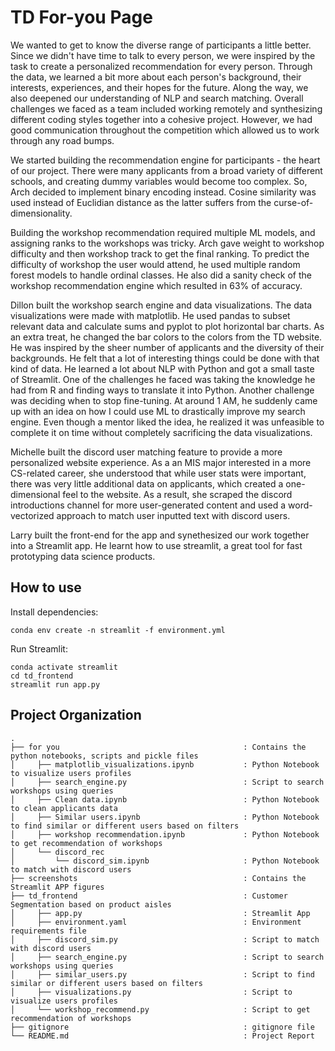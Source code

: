 # TD For-you Page
We wanted to get to know the diverse range of participants a little better. Since we didn't have time to talk to every person, we were inspired by the task to create a personalized recommendation for every person. Through the data, we learned a bit more about each person's background, their interests, experiences, and their hopes for the future. Along the way, we also deepened our understanding of NLP and search matching. Overall challenges we faced as a team included working remotely and synthesizing different coding styles together into a cohesive project. However, we had good communication throughout the competition which allowed us to work through any road bumps.

We started building the recommendation engine for participants - the heart of our project. There were many applicants from a broad variety of different schools, and creating dummy variables would become too complex. So, Arch decided to implement binary encoding instead. Cosine similarity was used instead of Euclidian distance as the latter suffers from the curse-of-dimensionality.

Building the workshop recommendation required multiple ML models, and assigning ranks to the workshops was tricky. Arch gave weight to workshop difficulty and then workshop track to get the final ranking. To predict the difficulty of workshop the user would attend, he used multiple random forest models to handle ordinal classes. He also did a sanity check of the workshop recommendation engine which resulted in 63% of accuracy.

Dillon built the workshop search engine and data visualizations. The data visualizations were made with matplotlib. He used pandas to subset relevant data and calculate sums and pyplot to plot horizontal bar charts. As an extra treat, he changed the bar colors to the colors from the TD website. He was inspired by the sheer number of applicants and the diversity of their backgrounds. He felt that a lot of interesting things could be done with that kind of data. He learned a lot about NLP with Python and got a small taste of Streamlit. One of the challenges he faced was taking the knowledge he had from R and finding ways to translate it into Python. Another challenge was deciding when to stop fine-tuning. At around 1 AM, he suddenly came up with an idea on how I could use ML to drastically improve my search engine. Even though a mentor liked the idea, he realized it was unfeasible to complete it on time without completely sacrificing the data visualizations.

Michelle built the discord user matching feature to provide a more personalized website experience. As a an MIS major interested in a more CS-related career, she understood that while user stats were important, there was very little additional data on applicants, which created a one-dimensional feel to the website. As a result, she scraped the discord introductions channel for more user-generated content and used a word-vectorized approach to match user inputted text with discord users.

Larry built the front-end for the app and synethesized our work together into a Streamlit app. He learnt how to use streamlit, a great tool for fast prototyping data science products.

## How to use

Install dependencies:

```
conda env create -n streamlit -f environment.yml
```

Run Streamlit:

```
conda activate streamlit
cd td_frontend
streamlit run app.py
```

## Project Organization

```
.
├── for you                                         : Contains the python notebooks, scripts and pickle files
│     ├── matplotlib_visualizations.ipynb           : Python Notebook to visualize users profiles
│     ├── search_engine.py                          : Script to search workshops using queries
│     ├── Clean data.ipynb                          : Python Notebook to clean applicants data
│     ├── Similar users.ipynb                       : Python Notebook to find similar or different users based on filters
│     ├── workshop recommendation.ipynb             : Python Notebook to get recommendation of workshops
│     └── discord_rec
│         └── discord_sim.ipynb                     : Python Notebook to match with discord users
├── screenshots                                     : Contains the Streamlit APP figures 
├── td_frontend                                     : Customer Segmentation based on product aisles
│     ├── app.py                                    : Streamlit App
│     ├── environment.yaml                          : Environment requirements file
│     ├── discord_sim.py                            : Script to match with discord users
│     ├── search_engine.py                          : Script to search workshops using queries
│     ├── similar_users.py                          : Script to find similar or different users based on filters
│     ├── visualizations.py                         : Script to visualize users profiles
│     └── workshop_recommend.py                     : Script to get recommendation of workshops
├── gitignore                                       : gitignore file
└── README.md                                       : Project Report 
```

